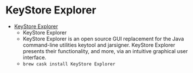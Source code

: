 # KeyStore Explorer
- [KeyStore Explorer](https://keystore-explorer.org/)
  -  KeyStore Explorer
  - KeyStore Explorer is an open source GUI replacement for the Java command-line utilities keytool and jarsigner. KeyStore Explorer presents their functionality, and more, via an intuitive graphical user interface.
  - `brew cask install KeyStore Explorer`
